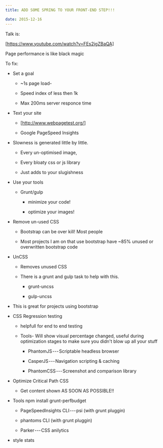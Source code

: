 ```yaml
---
title: ADD SOME SPRING TO YOUR FRONT-END STEP!!!

date: 2015-12-16
---
```


Talk is:

[https://www.youtube.com/watch?v=FEs2jgZBaQA]

Page performance is like black magic

To fix:

- Set a goal

  - \~1s page load-

  - Speed index of less then 1k

  - Max 200ms server responce time

- Text your site

  - [http://www.webpagetest.org/]

  - Google PageSpeed Insights

- Slowness is generated little by little.

  - Every un-optimised image,

  - Every bloaty css or js library

  - Just adds to your slugishness

- Use your tools

  - Grunt/gulp

    - minimize your code!

    - optimize your images!

- Remove un-used CSS

  - Bootstrap can be over kill! Most people

  - Most projects I am on that use bootstrap have \~85% unused or overwritten bootstrap code

- UnCSS

  - Removes unused CSS

  - There is a grunt and gulp task to help with this.

    - grunt-uncss

    - gulp-uncss

- This is great for projects using bootstrap

- CSS Regression testing

  - helpfull for end to end testing

  - Tools- Will show visual percentage changed, useful during optimization stages to make sure you didn't blow up all your stuff

    - PhantomJS --- Scriptable headless browser

    - CasperJS --- Navigation scripting & caching

    - PhantomCSS --- Screenshot and comparison library

- Optimize Critical Path CSS

  - Get content shown AS SOON AS POSSIBLE!!

- Tools npm install grunt-perfbudget

  - PageSpeedInsights CLI --- psi (with grunt pluggin)

  - phantoms CLI (with grunt pluggin)

  - Parker --- CSS anilytics

- style stats
